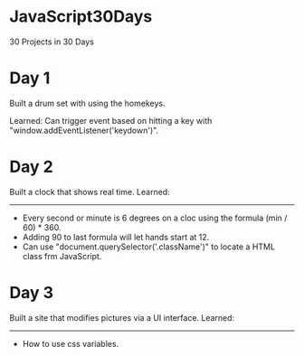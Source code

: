 # JavaScript30Days
30 Projects in 30 Days

# Day 1
Built a drum set with using the homekeys. 

Learned: Can trigger event based on hitting a key with "window.addEventListener('keydown')".

# Day 2
Built a clock that shows real time.
Learned:
_______
* Every second or minute is 6 degrees on a cloc using the formula (min / 60) * 360.
* Adding 90 to last formula will let hands start at 12.
* Can use "document.querySelector('.className')" to locate a HTML class frm JavaScript.

# Day 3
Built a site that modifies pictures via a UI interface.
Learned:
_______
* How to use css variables.
